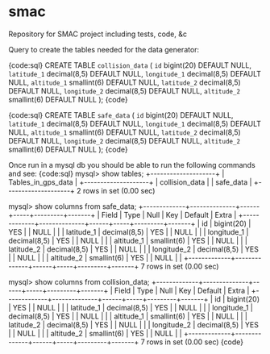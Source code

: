 # smac
Repository for SMAC project including tests, code, &amp;c

Query to create the tables needed for the data generator:

{code:sql}
CREATE TABLE `collision_data` (
  `id` bigint(20) DEFAULT NULL,
  `latitude_1` decimal(8,5) DEFAULT NULL,
  `longitude_1` decimal(8,5) DEFAULT NULL,
  `altitude_1` smallint(6) DEFAULT NULL,
  `latitude_2` decimal(8,5) DEFAULT NULL,
  `longitude_2` decimal(8,5) DEFAULT NULL,
  `altitude_2` smallint(6) DEFAULT NULL
);
{code}

{code:sql}
 CREATE TABLE `safe_data` (
  `id` bigint(20) DEFAULT NULL,
  `latitude_1` decimal(8,5) DEFAULT NULL,
  `longitude_1` decimal(8,5) DEFAULT NULL,
  `altitude_1` smallint(6) DEFAULT NULL,
  `latitude_2` decimal(8,5) DEFAULT NULL,
  `longitude_2` decimal(8,5) DEFAULT NULL,
  `altitude_2` smallint(6) DEFAULT NULL
);
{code}

Once run in a mysql db you should be able to run the following commands and see:
{code:sql}
mysql> show tables;
+--------------------+
| Tables_in_gps_data |
+--------------------+
| collision_data     |
| safe_data          |
+--------------------+
2 rows in set (0.00 sec)

mysql> show columns from safe_data;
+-------------+--------------+------+-----+---------+-------+
| Field       | Type         | Null | Key | Default | Extra |
+-------------+--------------+------+-----+---------+-------+
| id          | bigint(20)   | YES  |     | NULL    |       |
| latitude_1  | decimal(8,5) | YES  |     | NULL    |       |
| longitude_1 | decimal(8,5) | YES  |     | NULL    |       |
| altitude_1  | smallint(6)  | YES  |     | NULL    |       |
| latitude_2  | decimal(8,5) | YES  |     | NULL    |       |
| longitude_2 | decimal(8,5) | YES  |     | NULL    |       |
| altitude_2  | smallint(6)  | YES  |     | NULL    |       |
+-------------+--------------+------+-----+---------+-------+
7 rows in set (0.00 sec)

mysql> show columns from collision_data;
+-------------+--------------+------+-----+---------+-------+
| Field       | Type         | Null | Key | Default | Extra |
+-------------+--------------+------+-----+---------+-------+
| id          | bigint(20)   | YES  |     | NULL    |       |
| latitude_1  | decimal(8,5) | YES  |     | NULL    |       |
| longitude_1 | decimal(8,5) | YES  |     | NULL    |       |
| altitude_1  | smallint(6)  | YES  |     | NULL    |       |
| latitude_2  | decimal(8,5) | YES  |     | NULL    |       |
| longitude_2 | decimal(8,5) | YES  |     | NULL    |       |
| altitude_2  | smallint(6)  | YES  |     | NULL    |       |
+-------------+--------------+------+-----+---------+-------+
7 rows in set (0.00 sec)
{code}
